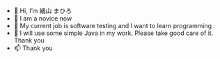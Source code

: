 - 👋 Hi, I’m 緒山 まひろ
- 👀 I am a novice now
- 🌱 My current job is software testing and I want to learn programming
- 💞️ I will use some simple Java in my work. Please take good care of it. Thank you
- 📫 Thank you

<!---
OyamaMahiroo/OyamaMahiroo is a ✨ special ✨ repository because its `README.md` (this file) appears on your GitHub profile.
You can click the Preview link to take a look at your changes.
--->
